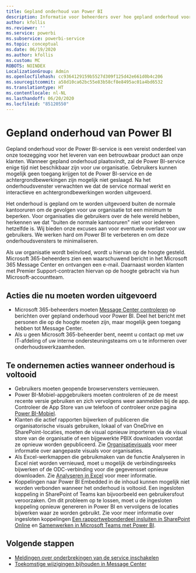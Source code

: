 ```yaml
---
title: Gepland onderhoud van Power BI
description: Informatie voor beheerders over hoe gepland onderhoud voor Power BI van invloed is op de organisatie en de volgende stappen die ze moeten uitvoeren.
author: kfollis
ms.reviewer: ''
ms.service: powerbi
ms.subservice: powerbi-service
ms.topic: conceptual
ms.date: 06/19/2020
ms.author: kfollis
ms.custom: MC
ROBOTS: NOINDEX
LocalizationGroup: Admin
ms.openlocfilehash: cc9364129159b5527d309f125d42e661d0b4c206
ms.sourcegitcommit: a58d10ca62bc55e83b58cf8e8495ac01a4bd6532
ms.translationtype: HT
ms.contentlocale: nl-NL
ms.lasthandoff: 06/20/2020
ms.locfileid: "85120550"
---
```

# <a name="power-bi-planned-maintenance"></a>Gepland onderhoud van Power BI

Gepland onderhoud voor de Power BI-service is een vereist onderdeel van onze toezegging voor het leveren van een betrouwbaar product aan onze klanten. Wanneer gepland onderhoud plaatsvindt, zal de Power BI-service enige tijd niet beschikbaar zijn voor uw organisatie. Gebruikers kunnen mogelijk geen toegang krijgen tot de Power BI-service en de achtergrondbewerkingen zijn mogelijk niet geslaagd. Na het onderhoudsvenster verwachten we dat de service normaal werkt en interactieve en achtergrondbewerkingen worden uitgevoerd.  

Het onderhoud is gepland om te worden uitgevoerd buiten de normale kantooruren om de gevolgen voor uw organisatie tot een minimum te beperken. Voor organisaties die gebruikers over de hele wereld hebben, herkennen we dat "buiten de normale kantooruren" niet voor iedereen hetzelfde is. Wij bieden onze excuses aan voor eventuele overlast voor uw gebruikers. We werken hard om Power BI te verbeteren en om deze onderhoudsvensters te minimaliseren.

Als uw organisatie wordt beïnvloed, wordt u hiervan op de hoogte gesteld. Microsoft 365-beheerders zien een waarschuwend bericht in het Microsoft 365 Message Center en ontvangen een e-mail. Daarnaast worden klanten met Premier Support-contracten hiervan op de hoogte gebracht via hun Microsoft-accountteam.

## <a name="actions-to-take-now"></a>Acties die nu moeten worden uitgevoerd

* Microsoft 365-beheerders moeten [Message Center controleren](https://admin.microsoft.com/Adminportal/Home#/MessageCenter) op berichten over gepland onderhoud voor Power BI. Deel het bericht met personen die op de hoogte moeten zijn, maar mogelijk geen toegang hebben tot Message Center.
* Als u geen Microsoft 365-beheerder bent, neemt u contact op met uw IT-afdeling of uw interne ondersteuningsteams om u te informeren over onderhoudswerkzaamheden.

## <a name="actions-to-take-when-maintenance-is-complete"></a>Te ondernemen acties wanneer onderhoud is voltooid

* Gebruikers moeten geopende browservensters vernieuwen.
* Power BI-Mobiel-appgebruikers moeten controleren of ze de meest recente versie gebruiken en zich vervolgens weer aanmelden bij de app. Controleer de App Store van uw telefoon of controleer onze pagina [Power BI-Mobiel](https://powerbi.microsoft.com/mobile/).
* Klanten die actief rapporten bijwerken of publiceren die organisatorische visuals gebruiken, lokaal of van OneDrive en SharePoint-locaties, moeten de visual opnieuw importeren via de visual store van de organisatie of een bijgewerkte PBIX downloaden voordat ze opnieuw worden gepubliceerd. Zie [Organisatievisuals](service-admin-portal.md#organization-visuals) voor meer informatie over aangepaste visuals voor organisaties.
* Als Excel-werkmappen die gebruikmaken van de functie Analyseren in Excel niet worden vernieuwd, moet u mogelijk de verbindingsreeks bijwerken of de ODC-verbinding voor die gegevensset opnieuw downloaden. Zie [Analyseren in Excel](../collaborate-share/service-analyze-in-excel.md#connect-to-power-bi-data) voor meer informatie.
* Koppelingen naar Power BI Embedded in de inhoud kunnen mogelijk niet worden verbonden wanneer het onderhoud is voltooid. Een ingesloten koppeling in SharePoint of Teams kan bijvoorbeeld een gebruikersfout veroorzaken. Om dit probleem op te lossen, moet u de ingesloten koppeling opnieuw genereren in Power BI en vervolgens de locaties bijwerken waar ze worden gebruikt. Zie voor meer informatie over ingesloten koppelingen [Een rapportwebonderdeel insluiten in SharePoint Online](../collaborate-share/service-embed-report-spo.md) en [Samenwerken in Microsoft Teams met Power BI](../collaborate-share/service-embed-report-microsoft-teams.md).

## <a name="next-steps"></a>Volgende stappen

* [Meldingen over onderbrekingen van de service inschakelen](service-interruption-notifications.md)
* [Toekomstige wijzigingen bijhouden in Message Center](https://docs.microsoft.com/microsoft-365/admin/manage/message-center?view=o365-worldwide)
